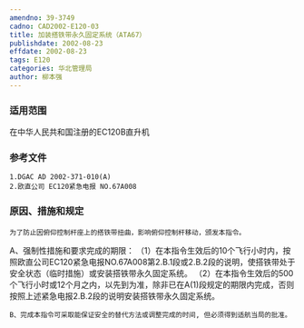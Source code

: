 ```yaml
---
amendno: 39-3749
cadno: CAD2002-E120-03
title: 加装搭铁带永久固定系统（ATA67）
publishdate: 2002-08-23
effdate: 2002-08-23
tags: E120
categories: 华北管理局
author: 柳本强
---
```


### 适用范围 
在中华人民共和国注册的EC120B直升机

### 参考文件
    1.DGAC AD 2002-371-010(A) 
    2.欧直公司 EC120紧急电报 NO.67A008 

### 原因、措施和规定 
    为了防止因俯仰控制杆座上的搭铁带扭曲，影响俯仰控制杆移动，颁发本指令。 
A、强制性措施和要求完成的期限： 
（1）在本指令生效后的10个飞行小时内，按照欧直公司EC120紧急电报NO.67A008第2.B.1段或2.B.2段的说明，使搭铁带处于安全状态（临时措施）或安装搭铁带永久固定系统。 
（2）在本指令生效后的500个飞行小时或12个月之内，以先到为准，除非已在A(1)段规定的期限内完成，否则按照上述紧急电报2.B.2段的说明安装搭铁带永久固定系统。 

    B、完成本指令可采取能保证安全的替代方法或调整完成的时间, 但必须得到适航当局的批准。
  
